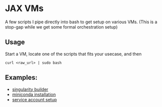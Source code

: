 # JAX VMs

A few scripts I pipe directly into bash to get setup on various VMs.
(This is a stop-gap while we get some formal orchestration setup)

## Usage

Start a VM, locate one of the scripts that fits your usecase, and then
```{bash}
curl <raw_url> | sudo bash
```

## Examples:

- [singularity builder](https://raw.githubusercontent.com/wflynny/jax-vms/master/snippets/singularity.sh)
- [miniconda installation](https://raw.githubusercontent.com/wflynny/jax-vms/master/snippets/billbo.sh)
- [service account setup]()

